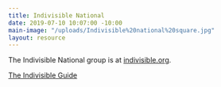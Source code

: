 ```yaml
---
title: Indivisible National
date: 2019-07-10 10:07:00 -10:00
main-image: "/uploads/Indivisible%20national%20square.jpg"
layout: resource
---
```


The Indivisible National group is at [indivisible.org](http://indivisible.org).

[The Indivisible Guide](https://indivisible.org/campaign/indivisible-guide)